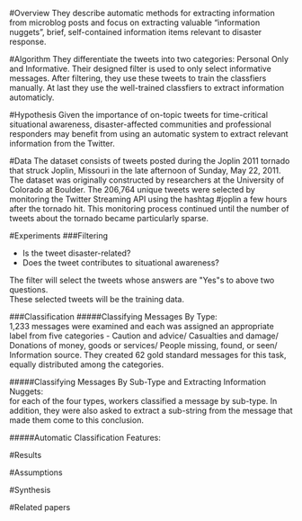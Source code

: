 #Overview
They describe automatic methods for extracting information from microblog posts and focus on extracting valuable “information nuggets”, brief, self-contained information items relevant to disaster response.

#Algorithm
They differentiate the tweets into two categories: Personal Only and Informative. Their designed filter is used to only select informative messages. After filtering, they use these tweets to train the classfiers manually. At last they use the well-trained classfiers to extract information automaticly.


#Hypothesis
Given the importance of on-topic tweets for time-critical situational awareness, disaster-affected communities and professional responders may benefit from using an automatic system to extract relevant information from the Twitter.


#Data
The dataset consists of tweets posted during the Joplin 2011 tornado that struck Joplin, Missouri in the late afternoon of Sunday, May 22, 2011. The dataset was originally constructed by researchers at the University of Colorado at Boulder. The 206,764 unique tweets were selected by monitoring the Twitter Streaming API using the hashtag #joplin a few hours after the tornado hit. This monitoring process continued until the number of tweets about the tornado became particularly sparse.


#Experiments
###Filtering
* Is the tweet disaster-related?
* Does the tweet contributes to situational awareness?           
      
The filter will select the tweets whose answers are "Yes"s to above two questions.      
These selected tweets will be the training data.      

###Classification
#####Classifying Messages By Type:         
1,233 messages were examined and each was assigned an appropriate label from five categories - Caution and advice/ Casualties and damage/ Donations of money, goods or services/ People missing, found, or seen/ Information source. They created 62 gold standard messages for this task, equally distributed among the categories.

#####Classifying Messages By Sub-Type and Extracting Information Nuggets:           
for each of the four types, workers classified a message by sub-type. In addition, they were also asked to extract a sub-string from the message that made them come to this conclusion.

#####Automatic Classification
Features:





#Results



#Assumptions



#Synthesis



#Related papers
